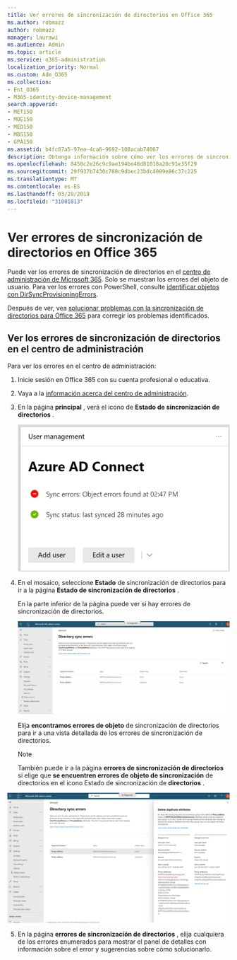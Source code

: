 ```yaml
---
title: Ver errores de sincronización de directorios en Office 365
ms.author: robmazz
author: robmazz
manager: laurawi
ms.audience: Admin
ms.topic: article
ms.service: o365-administration
localization_priority: Normal
ms.custom: Adm_O365
ms.collection:
- Ent_O365
- M365-identity-device-management
search.appverid:
- MET150
- MOE150
- MED150
- MBS150
- GPA150
ms.assetid: b4fc07a5-97ea-4ca6-9692-108acab74067
description: Obtenga información sobre cómo ver los errores de sincronización de directorios en el centro de administración de Microsoft 365.
ms.openlocfilehash: 8450c2e26c9c9ae194be46d81018a20c91e35f29
ms.sourcegitcommit: 29f937b7430c708c9dbec23bdc4089e86c37c225
ms.translationtype: MT
ms.contentlocale: es-ES
ms.lasthandoff: 03/29/2019
ms.locfileid: "31001813"
---
```

# <a name="view-directory-synchronization-errors-in-office-365"></a>Ver errores de sincronización de directorios en Office 365

Puede ver los errores de sincronización de directorios en el [centro de administración de Microsoft 365](https://admin.microsoft.com). Solo se muestran los errores del objeto de usuario. Para ver los errores con PowerShell, consulte [identificar objetos con DirSyncProvisioningErrors](https://docs.microsoft.com/azure/active-directory/hybrid/how-to-connect-syncservice-duplicate-attribute-resiliency).

Después de ver, vea [solucionar problemas con la sincronización de directorios para Office 365](fix-problems-with-directory-synchronization.md) para corregir los problemas identificados.
  
## <a name="view-directory-synchronization-errors-in-the-admin-center"></a>Ver los errores de sincronización de directorios en el centro de administración

Para ver los errores en el centro de administración:
  
1. Inicie sesión en Office 365 con su cuenta profesional o educativa. 
    
2. Vaya a la [información acerca del centro de administración](https://support.office.com/article/758befc4-0888-4009-9f14-0d147402fd23).
    
3. En la página **principal** , verá el icono de **Estado de sincronización de directorios** . 
    
    ![Icono de estado de sincronización de directorios de la versión preliminar del centro de administración](media/060006e9-de61-49d5-8979-e77cda198e71.png)
  
4. En el mosaico, seleccione **Estado** de sincronización de directorios para ir a la página **Estado de sincronización de directorios** . 
    
    En la parte inferior de la página puede ver si hay errores de sincronización de directorios.
    
    ![En la página estado de sincronización de directorios puede ver si hay errores de objetos dirSync](media/882094a3-80d3-4aae-b90b-78b27047974c.png)
  
    Elija **encontramos errores de objeto** de sincronización de directorios para ir a una vista detallada de los errores de sincronización de directorios. 
    
    > [!NOTE]
    > También puede ir a la página **errores de sincronización de directorios** si elige que **se encuentren errores de objeto de sincronización** de directorios en el icono Estado de sincronización de **directorios** . 
  
![Página de errores de sincronización de directorios](media/a6e302d4-6be7-4e3a-b4b5-81c5a2c02952.png)
  
5. En la página **errores de sincronización de directorios** , elija cualquiera de los errores enumerados para mostrar el panel de detalles con información sobre el error y sugerencias sobre cómo solucionarlo. 
